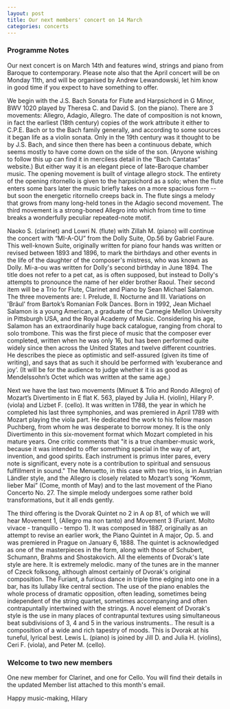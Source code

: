 ```yaml
---
layout: post
title: Our next members' concert on 14 March
categories: concerts
---
```

### Programme Notes 
Our next concert is on March 14th and features wind, strings and piano from Baroque to contemporary. Please note also that the April concert will be on Monday 11th, and will be organised by Andrew Lewandowski, let him know in good time if you expect to have something to offer.
 
We begin with the J.S. Bach Sonata for Flute and Harpsichord in G Minor, BWV 1020 played by Theresa C. and David S. (on the piano). There are 3 movements: Allegro, Adagio, Allegro. The date of composition is not known, in fact the earliest (18th century) copies of the work attribute it either to C.P.E. Bach or to the Bach family generally, and according to some sources it began life as a violin sonata. Only in the 19th century was it thought to be by J.S. Bach, and since then there has been a continuous debate, which seems mostly to have come down on the side of the son. (Anyone wishing to follow this up can find it in merciless detail in the “Bach Cantatas” website.)  But either way it is an elegant piece of late-Baroque chamber music.  The opening movement is built of vintage allegro stock. The entirety of the opening ritornello is given to the harpsichord as a solo; when the flute enters some bars later the music briefly takes on a more spacious form -- but soon the energetic ritornello creeps back in. The flute sings a melody that grows from many long-held tones in the Adagio second movement. The third movement is a strong-boned Allegro into which from time to time breaks a wonderfully peculiar repeated-note motif.
 
Naoko S. (clarinet) and Lowri N. (flute) with Zillah M. (piano) will continue the  concert with  “MI-A-OU” from the Dolly Suite, Op.56 by Gabriel Faure. This well-known Suite, originally written for piano four hands was written or revised between 1893 and 1896, to mark the birthdays and other events in the life of the daughter of the composer's mistress, who was known as Dolly.  Mi-a-ou was written for Dolly's second birthday in June 1894. The title does not refer to a pet cat, as is often supposed, but instead to Dolly's attempts to pronounce the name of her elder brother Raoul.
Their second item will be a Trio for Flute, Clarinet and Piano by Sean Michael Salamon. The three movements are: I. Prelude, II. Nocturne and III. Variations on 'Brâul' from Bartok’s Romanian Folk Dances. Born in 1992, Jean Michael Salamon is a young American, a graduate of the Carnegie Mellon University in Pittsburgh USA, and the Royal Academy of Music. Considering his age, Salamon has an extraordinarily huge back catalogue, ranging from choral to solo trombone.  This was the first piece of music that the composer ever completed, written when he was only 16, but has been performed quite widely since then across the United States and twelve different countries. He describes the piece as optimistic and self-assured (given its time of writing), and says that as such it should be performed with ‘exuberance and joy’. (It will be for the audience to judge whether it is as good as Mendelssohn’s Octet which was written at the same age.)
 
Next we have the last two movements (Minuet & Trio and Rondo Allegro) of  Mozart’s Divertimento in E flat K. 563, played by Julia H. (violin), Hilary P. (viola) and Lizbet F. (cello). It was written in 1788,  the year in which he completed his last three symphonies, and was premiered in April 1789 with Mozart playing the viola part. He dedicated the work to his fellow mason Puchberg, from whom he was desperate to borrow money. It is the only Divertimento in this six-movement format which Mozart completed in his mature years. One critic comments that "it is a true chamber-music work, because it was intended to offer something special in the way of art, invention, and good spirits. Each instrument is primus inter pares, every note is significant, every note is a contribution to spiritual and sensuous fulfillment in sound."  The Menuetto, in this case with two trios, is in Austrian Ländler style, and the Allegro is closely related to Mozart’s song “Komm, lieber Mai” (Come, month of May) and to the last movement of the Piano Concerto No. 27. The simple melody undergoes some rather bold transformations, but it all ends gently.
 
 The third offering is the Dvorak Quintet no 2 in A op 81, of which we will hear Movement 1,  (Allegro ma non tanto) and Movement 3 (Furiant. Molto vivace - tranquillo - tempo 1). It was composed in 1887, originally as an attempt to revise an earlier work, the Piano Quintet in A major, Op. 5. and was premiered in Prague on January 6, 1888. The quintet is acknowledged as one of the masterpieces in the form, along with those of Schubert, Schumann, Brahms and Shostakovich. All the elements of Dvorak's late style are here. It is extremely melodic. many of the tunes are in the manner of Czeck folksong, although almost certainly of Dvorak's original composition.  The Furiant, a furious dance in triple time edging into one in a bar, has its lullaby like central section. The use of the piano enables the whole process of dramatic opposition, often leading, sometimes being independent of the string quartet, sometimes accompanying and often contrapuntally intertwined with the strings. A novel element of Dvorak's style is the use in many places of contrapuntal textures using simultaneous beat subdivisions of 3, 4 and 5 in the various instruments.. The result is a composition of a wide and rich tapestry of moods. This is Dvorak at his tuneful, lyrical best.
Lewis L. (piano) is joined by Jill D. and Julia H. (violins), Ceri F. (viola), and Peter M. (cello).
 
### Welcome to two new members 
One new member for Clarinet, and one for Cello. You will find their details in the updated Member list attached to this month's email.

Happy music-making,
Hilary
